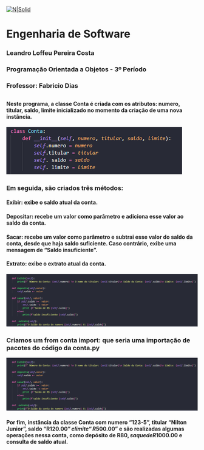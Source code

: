 [![N|Solid](https://universidadedevassouras.edu.br/wp-content/uploads/2022/03/campus_marica.png)](https://universidadedevassouras.edu.br/campus-marica/)

# Engenharia de Software
### Leandro Loffeu Pereira Costa
### Programação Orientada a Objetos - 3º Período
### Frofessor: Fabricio Dias

## 

#### Neste programa, a classe Conta é criada com os atributos: numero, titular, saldo, limite inicializado no momento da criação de uma nova instância. 
![N|Solid](https://github.com/leandroloffeu/Orientada_a_Objeto_P1/blob/c362c9e9c581c052a5696c2d03158f13ce7f45a1/Imagens/Classe_conta.PNG)


### Em seguida, são criados três métodos:

#### Exibir: exibe o saldo atual da conta.
#### Depositar: recebe um valor como parâmetro e adiciona esse valor ao saldo da conta.
#### Sacar: recebe um valor como parâmetro e subtrai esse valor do saldo da conta, desde que haja saldo suficiente. Caso contrário, exibe uma mensagem de “Saldo insuficiente”.
#### Extrato: exibe o extrato atual da conta.


![N|Solid](https://github.com/leandroloffeu/Orientada_a_Objeto_P1/blob/80c1306f910c972553fb629896690f1c68253ac3/Imagens/metodos.PNG)

### Criamos um from  conta import: que seria uma importação de pacotes do código da conta.py

![N|Solid](https://github.com/leandroloffeu/Orientada_a_Objeto_P1/blob/80c1306f910c972553fb629896690f1c68253ac3/Imagens/metodos.PNG)



#### Por fim, instância da classe Conta com numero “123-5”, titular “Nilton Junior”, saldo “R$120.00” e limite “R$500.00” e são realizadas algumas operações nessa conta, como depósito de R$80, saque de R$1000.00 e consulta de saldo atual.

